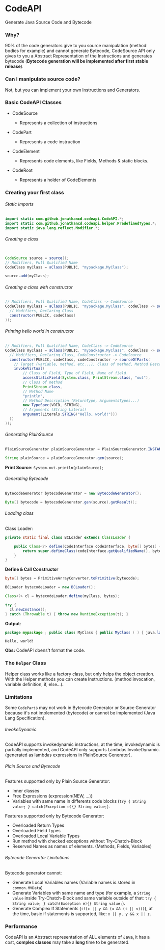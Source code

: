 # CodeAPI

Generate Java Source Code and Bytecode

### Why?

90% of the code generators give to you source manipulation (method bodies for example) and cannot generate Bytecode, CodeSource API only gives to you a Abstract Representation of the Instructions and generates bytecode (**Bytecode generation will be implemented after first stable release**).

### Can I manipulate source code?

Not, but you can implement your own Instructions and Generators.

### Basic CodeAPI Classes

- CodeSource
  - Represents a collection of instructions


- CodePart
  - Represents a code instruction


- CodeElement
  - Represents code elements, like Fields, Methods & static blocks.


- CodeRoot
  - Represents a holder of CodeElements

### Creating your first class

###### Static Imports
```Java
import static com.github.jonathanxd.codeapi.CodeAPI.*;
import static com.github.jonathanxd.codeapi.helper.PredefinedTypes.*;
import static java.lang.reflect.Modifier.*;
```

###### Creating a class
```Java

CodeSource source = source();
// Modifiers, Full Qualified Name
CodeClass myClass = aClass(PUBLIC, "mypackage.MyClass");

source.add(myClass);

```

###### Creating a class with constructor
```Java
// Modifiers, Full Qualified Name, CodeClass -> CodeSource
CodeClass myClass = aClass(PUBLIC, "mypackage.MyClass", codeClass -> sourceOfParts(
  // Modifiers, Declaring Class
  constructor(PUBLIC, codeClass)
));
```

###### Printing hello world in constructor
```Java
// Modifiers, Full Qualified Name, CodeClass -> CodeSource
CodeClass myClass = aClass(PUBLIC, "mypackage.MyClass", codeClass -> sourceOfParts(
  // Modifiers, Declaring Class, CodeConstructor -> CodeSource
  constructor(PUBLIC, codeClass, codeConstructor -> sourceOfParts(
    // Target (variable, method, etc...), Class of method, Method Description, Arguments
    invokeVirtual(
        // Class of Field, Type of Field, Name of field.
        accessStaticField(System.class, PrintStream.class, "out"),
        // Class of method
        PrintStream.class,
        // Method Name
        "println",
        // Method Description (ReturnType, ArgumentsTypes...)
        new TypeSpec(VOID, STRING),
        // Arguments (String Literal)
        argument(Literals.STRING("Hello, world!")))
  ))
));
```

###### Generating PlainSource

```Java
PlainSourceGenerator plainSourceGenerator = PlainSourceGenerator.INSTANCE;

String plainSource = plainSourceGenerator.gen(source);
```

**Print Source**: `System.out.println(plainSource);`

###### Generating Bytecode
```Java
BytecodeGenerator bytecodeGenerator = new BytecodeGenerator();

Byte[] bytecode = bytecodeGenerator.gen(source).getResult();
```

###### Loading class
Class Loader:
```Java
private static final class BCLoader extends ClassLoader {

    public Class<?> define(CodeInterface codeInterface, byte[] bytes) {
        return super.defineClass(codeInterface.getQualifiedName(), bytes, 0, bytes.length);
    }
}
```

**Define & Call Constructor**

```Java
byte[] bytes = PrimitiveArrayConverter.toPrimitive(bytecode);

BCLoader bytecodeLoader = new BCLoader();

Class<?> cl = bytecodeLoader.define(myClass, bytes);

try {
  cl.newInstance();
} catch (Throwable t) { throw new RuntimeException(t); }

```

**Output**:
```Java
package mypackage ; public class MyClass { public MyClass ( ) { java.lang.System . out . println ( "Hello, world!" ) ; } }
```

`Hello, world!`

**Obs:** CodeAPI doens't format the code.

### The `Helper` Class

Helper class works like a factory class, but only helps the object creation. With the Helper methods you can create Instructions. (method invocation, variable definition, if, else...).

### Limitations

Some `CodePart`s may not work in Bytecode Generator or Source Generator because it's not implemented (bytecode) or cannot be implemented (Java Lang Specification).

###### InvokeDynamic

CodeAPI supports invokedynamic instructions, at the time, invokedynamic is partially implemented, and CodeAPI only supports Lambdas InvokeDynamic. (generated as lambdas expressions in PlainSource Generator).

###### Plain Source and Bytecode

Features supported only by Plain Source Generator:

- Inner classes
- Free Expressions (expression(NEW, ...))
- Variables with same name in differents code blocks (`try { String value; } catch(Exception e){} String value;`).

Features supported only by Bytecode Generator:

- Overloaded Return Types
- Overloaded Field Types
- Overloaded Local Variable Types
- Run method with checked exceptions without Try-Chatch-Block
- Reserved Names as names of elements. (Methods, Fields, Variables)

###### Bytecode Generator Limitations

Bytecode generator cannot:

- Generate Local Variables names (Variable names is stored in `common.MVData`)
- Generate Variables with same name and type (for example, a `String value` inside Try-Chatch-Block and same variable outside of that: `try { String value; } catch(Exception e){} String value;`).
- Generate Complex If Statements (`if(x || y && (u && (i || v)))`), at the time, basic if statements is supported, like: `x || y, y && x || z`.

### Performance

CodeAPI is an Abstract representation of ALL elements of Java, it has a cost, **complex classes** may take a **long** time to be generated.

